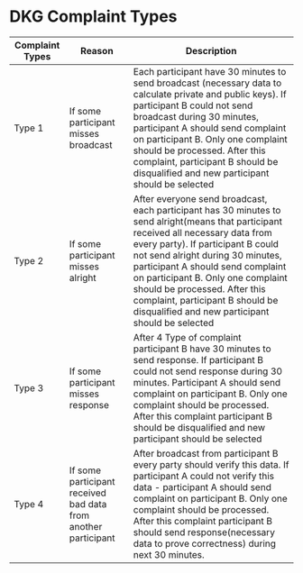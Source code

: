 <!-- SPDX-License-Identifier: (AGPL-3.0-only OR CC-BY-4.0) -->

# DKG Complaint Types

| Complaint Types | Reason                                                         | Description                                                                                                                                                                                                                                                                                                                                                                                                     |
| --------------- | -------------------------------------------------------------- | --------------------------------------------------------------------------------------------------------------------------------------------------------------------------------------------------------------------------------------------------------------------------------------------------------------------------------------------------------------------------------------------------------------- |
| Type 1          | If some participant misses broadcast                           | Each participant have 30 minutes to send broadcast (necessary data to calculate private and public keys). If participant B could not send broadcast during 30 minutes, participant A should send complaint on participant B. Only one complaint should be processed. After this complaint, participant B should be disqualified and new participant should be selected                                          |
| Type 2          | If some participant misses alright                             | After everyone send broadcast, each participant has 30 minutes to send alright(means that participant received all necessary data from every party). If participant B could not send alright during 30 minutes, participant A should send complaint on participant B. Only one complaint should be processed. After this complaint, participant B should be disqualified and new participant should be selected |
| Type 3          | If some participant misses response                            | After 4 Type of complaint participant B have 30 minutes to send response. If participant B could not send response during 30 minutes. Participant A should send complaint on participant B. Only one complaint should be processed. After this complaint participant B should be disqualified and new participant should be selected                                                                            |
| Type 4          | If some participant received bad data from another participant | After broadcast from participant B every party should verify this data. If participant A could not verify this data - participant A should send complaint on participant B. Only one complaint should be processed. After this complaint participant B should send response(necessary data to prove correctness) during next 30 minutes.                                                                        |
